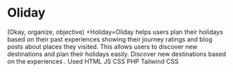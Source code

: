 # Oliday
(Okay, organize, objective) +Holiday=Oliday helps users plan their holidays based on their past experiences  showing their journey ratings and blog posts about places they  visited. This allows users to discover new destinations and plan their holidays easily.  Discover new destinations based on the experiences .
Used HTML JS CSS PHP Tailwind CSS
